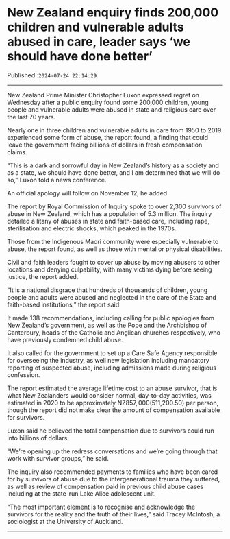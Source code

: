# New Zealand enquiry finds 200,000 children and vulnerable adults abused in care, leader says ‘we should have done better’

Published :`2024-07-24 22:14:29`

---

New ﻿Zealand Prime Minister Christopher Luxon expressed regret on Wednesday after a public enquiry found some 200,000 children, young people and vulnerable adults were abused in state and religious care over the last 70 years.

Nearly one in three children and vulnerable adults in care from 1950 to 2019 experienced some form of abuse, the report found, a finding that could leave the government facing billions of dollars in fresh compensation claims.

“This is a dark and sorrowful day in New Zealand’s history as a society and as a state, we should have done better, and I am determined that we will do so,” Luxon told a news conference.

An official apology will follow on November 12, he added.

The report by Royal Commission of Inquiry spoke to over 2,300 survivors of abuse in New Zealand, which has a population of 5.3 million. The inquiry detailed a litany of abuses in state and faith-based care, including rape, sterilisation and electric shocks, which peaked in the 1970s.

Those from the Indigenous Maori community were especially vulnerable to abuse, the report found, as well as those with mental or physical disabilities.

Civil and faith leaders fought to cover up abuse by moving abusers to other locations and denying culpability, with many victims dying before seeing justice, the report added.

“It is a national disgrace that hundreds of thousands of children, young people and adults were abused and neglected in the care of the State and faith-based institutions,” the report said.

It made 138 recommendations, including calling for public apologies from New Zealand’s government, as well as the Pope and the Archbishop of Canterbury, heads of the Catholic and Anglican churches respectively, who have previously condemned child abuse.

It also called for the government to set up a Care Safe Agency responsible for overseeing the industry, as well new legislation including mandatory reporting of suspected abuse, including admissions made during religious confession.

The report estimated the average lifetime cost to an abuse survivor, that is what New Zealanders would consider normal, day-to-day activities, was estimated in 2020 to be approximately NZ$857,000 ($511,200.50) per person, though the report did not make clear the amount of compensation available for survivors.

Luxon said he believed the total compensation due to survivors could run into billions of dollars.

“We’re opening up the redress conversations and we’re going through that work with survivor groups,” he said.

The inquiry also recommended payments to families who have been cared for by survivors of abuse due to the intergenerational trauma they suffered, as well as review of compensation paid in previous child abuse cases including at the state-run Lake Alice adolescent unit.

“The most important element is to recognise and acknowledge the survivors for the reality and the truth of their lives,” said Tracey McIntosh, a sociologist at the University of Auckland.

---

